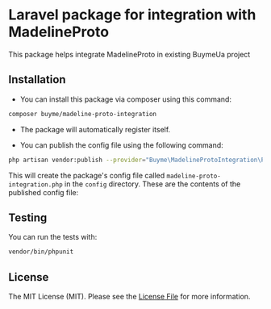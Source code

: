 # Laravel package for integration with MadelineProto 

This package helps integrate MadelineProto in existing BuymeUa project

## Installation
[]()
- You can install this package via composer using this command:

```bash
composer buyme/madeline-proto-integration
```

- The package will automatically register itself.

- You can publish the config file using the following command:

```bash
php artisan vendor:publish --provider="Buyme\MadelineProtoIntegration\Providers\MadelineProtoIntegrationServiceProvider"
```

This will create the package's config file called `madeline-proto-integration.php` in the `config` directory. These are the contents of the published config file:

## Testing

You can run the tests with:

```bash
vendor/bin/phpunit
```

## License

The MIT License (MIT). Please see the [License File](LICENSE.txt) for more information.
